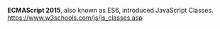 **ECMAScript 2015**, also known as ES6, introduced JavaScript Classes.
https://www.w3schools.com/js/js_classes.asp